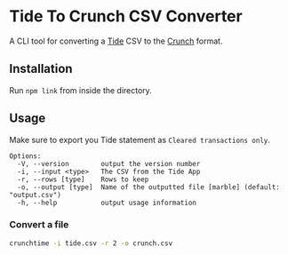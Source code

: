 # Tide To Crunch CSV Converter

A CLI tool for converting a [Tide](https://tide.co) CSV to the [Crunch](https://crunch.co.uk) format.

## Installation

Run `npm link` from inside the directory.

## Usage

Make sure to export you Tide statement as `Cleared transactions only`.

```
Options:
  -V, --version        output the version number
  -i, --input <type>   The CSV from the Tide App
  -r, --rows [type]    Rows to keep
  -o, --output [type]  Name of the outputted file [marble] (default: "output.csv")
  -h, --help           output usage information
```

### Convert a file

```sh
crunchtime -i tide.csv -r 2 -o crunch.csv
```
